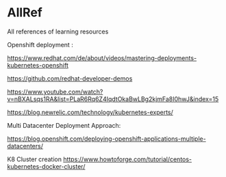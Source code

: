 # AllRef
All references of learning resources

Openshift deployment :

https://www.redhat.com/de/about/videos/mastering-deployments-kubernetes-openshift

https://github.com/redhat-developer-demos

https://www.youtube.com/watch?v=nBXALsqs1RA&list=PLaR6Rq6Z4IqdtOkaBwLBg2kjmFa8I0hwJ&index=15

https://blog.newrelic.com/technology/kubernetes-experts/


Multi Datacenter Deployment Approach:

https://blog.openshift.com/deploying-openshift-applications-multiple-datacenters/

K8 Cluster creation 
https://www.howtoforge.com/tutorial/centos-kubernetes-docker-cluster/
